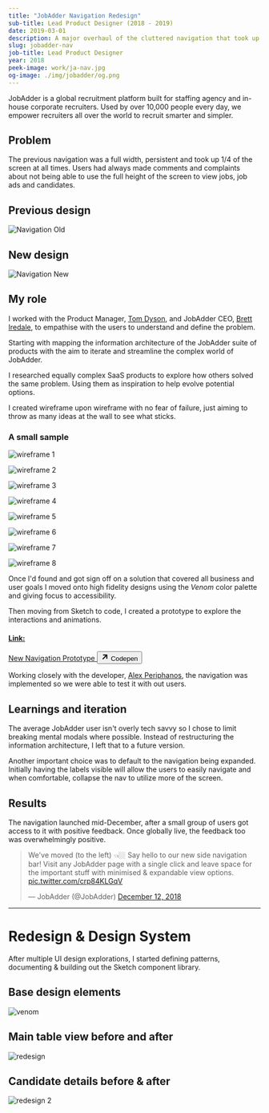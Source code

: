 ```yaml
---
title: "JobAdder Navigation Redesign"
sub-title: Lead Product Designer (2018 - 2019)
date: 2019-03-01
description: A major overhaul of the cluttered navigation that took up a third of the users screen.
slug: jobadder-nav
job-title: Lead Product Designer
year: 2018
peek-image: work/ja-nav.jpg
og-image: ./img/jobadder/og.png
---
```


JobAdder is a global recruitment platform built for staffing agency and in-house corporate recruiters. Used by over 10,000 people every day, we empower recruiters all over the world to recruit smarter and simpler.

## Problem

The previous navigation was a full width, persistent and took up 1/4 of the screen at all times. Users had always made comments and complaints about not being able to use the full height of the screen to view jobs, job ads and candidates.

## Previous design

![Navigation Old](./img/jobadder/nav-old.png)

## New design

![Navigation New](./img/jobadder/nav-new.png)

## My role

I worked with the Product Manager, [Tom Dyson](https://twitter.com/dysontom), and JobAdder CEO, [Brett Iredale](https://twitter.com/BrettIredale), to empathise with the users to understand and define the problem.

Starting with mapping the information architecture of the JobAdder suite of products with the aim to iterate and streamline the complex world of JobAdder.

I researched equally complex SaaS products to explore how others solved the same problem. Using them as inspiration to help evolve potential options.

I created wireframe upon wireframe with no fear of failure, just aiming to throw as many ideas at the wall to see what sticks.

### A small sample

<div class="flex flex-wrap -mx-2">

  <div class="w-1/2 md:w-1/4 px-2 py-1">

![wireframe 1](./img/jobadder/wireframe/wf1.jpg)

  </div>

  <div class="w-1/2 md:w-1/4 px-2 py-1">

![wireframe 2](./img/jobadder/wireframe/wf2.jpg)

  </div>

  <div class="w-1/2 md:w-1/4 px-2 py-1">

![wireframe 3](./img/jobadder/wireframe/wf3.jpg)

  </div>
  <div class="w-1/2 md:w-1/4 px-2 py-1">

![wireframe 4](./img/jobadder/wireframe/wf4.jpg)

  </div>
  <div class="w-1/2 md:w-1/4 px-2 py-1">

![wireframe 5](./img/jobadder/wireframe/wf5.jpg)

  </div>
  <div class="w-1/2 md:w-1/4 px-2 py-1">

![wireframe 6](./img/jobadder/wireframe/wf6.jpg)

  </div>
  <div class="w-1/2 md:w-1/4 px-2 py-1">

![wireframe 7](./img/jobadder/wireframe/wf7.jpg)

  </div>
  <div class="w-1/2 md:w-1/4 px-2 py-1">

![wireframe 8](./img/jobadder/wireframe/wf8.jpg)

  </div>

</div>

Once I'd found and got sign off on a solution that covered all business and user goals I moved onto high fidelity designs using the _Venom_ color palette and giving focus to accessibility.

Then moving from Sketch to code, I created a prototype to explore the interactions and animations.

<div class="link-card">
  <a href="https://codepen.io/brody/full/GwKryN" target="_blank" class="bg-neutrala-90 border-neutral-800 hover:bg-neutral-800 hover:border-neutral-800 border rounded px-3 py-1 pb-3 px-3 px-2 my-4 lg:my-6 max-w-lg flex flex-wrap transition ease-linear" target="_blank">
    <h4 class="text-sm text-neutral-700 uppercase font-bold mb-0 lg:mb-0 ">Link:</h4>
    <span class= "text-lg lg:text-xl w-full">New Navigation Prototype</span>
    <button class="fill-current rounded text-neutral-500 bg-neutral-800 py-1 px-2 flex items-center mt-1">
      <svg class="mr-1 opacity-75" height="16" viewBox="0 0 24 24" width="16" xmlns="http://www.w3.org/2000/svg"><path d="m13.8786797 8h-6.3786797c-.82842712 0-1.5-.67157288-1.5-1.5s.67157288-1.5 1.5-1.5h10c.8284271 0 1.5.67157288 1.5 1.5v10c0 .8284271-.6715729 1.5-1.5 1.5s-1.5-.6715729-1.5-1.5v-6.3786797l-8.95020426 8.9502043c-.58578644.5857864-1.53553391.5857864-2.12132035 0-.58578643-.5857864-.58578643-1.5355339 0-2.1213203z"/></svg>
      <span class="label text-sm leading-tight">Codepen</span>
    </button>
  </a>
</div>

Working closely with the developer, [Alex Periphanos](https://www.linkedin.com/in/alexandre-periphanos), the navigation was implemented so we were able to test it with out users.

## Learnings and iteration

The average JobAdder user isn't overly tech savvy so I chose to limit breaking mental modals where possible. Instead of restructuring the information architecture, I left that to a future version.

Another important choice was to default to the navigation being expanded. Initially having the labels visible will allow the users to easily navigate and when comfortable, collapse the nav to utilize more of the screen.

## Results

The navigation launched mid-December, after a small group of users got access to it with positive feedback. Once globally live, the feedback too was overwhelmingly positive.

<blockquote class="twitter-tweet" data-lang="en"><p lang="en" dir="ltr">We&#39;ve moved (to the left) 👈🏼  Say hello to our new side navigation bar! Visit any JobAdder page with a single click and leave space for the important stuff with minimised &amp; expandable view options. <a href="https://t.co/crp84KLGqV">pic.twitter.com/crp84KLGqV</a></p>&mdash; JobAdder (@JobAdder) <a href="https://twitter.com/JobAdder/status/1072964137540415488?ref_src=twsrc%5Etfw">December 12, 2018</a></blockquote>
<script async src="https://platform.twitter.com/widgets.js" charset="utf-8"></script>

---

# Redesign & Design System

After multiple UI design explorations, I started defining patterns, documenting & building out the Sketch component library.

## Base design elements

![venom](./img/jobadder/venom.png)

## Main table view before and after

![redesign](./img/jobadder/redesign1.png)

## Candidate details before & after

![redesign 2](./img/jobadder/redesign2.png)
